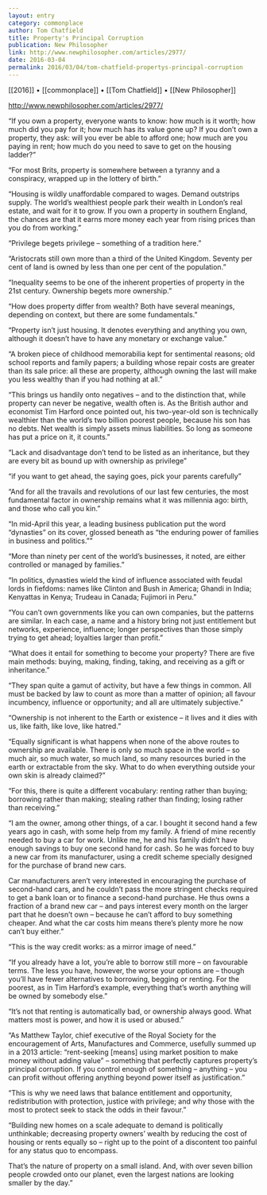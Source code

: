 ```yaml
---
layout: entry
category: commonplace
author: Tom Chatfield
title: Property's Principal Corruption
publication: New Philosopher
link: http://www.newphilosopher.com/articles/2977/
date: 2016-03-04
permalink: 2016/03/04/tom-chatfield-propertys-principal-corruption
---
```


[[2016]] • [[commonplace]] • [[Tom Chatfield]] • [[New Philosopher]]

http://www.newphilosopher.com/articles/2977/

“If you own a property, everyone wants to know: how much is it worth; how much did you pay for it; how much has its value gone up? If you don’t own a property, they ask: will you ever be able to afford one; how much are you paying in rent; how much do you need to save to get on the housing ladder?”

“For most Brits, property is somewhere between a tyranny and a conspiracy, wrapped up in the lottery of birth.”

“Housing is wildly unaffordable compared to wages. Demand outstrips supply. The world’s wealthiest people park their wealth in London’s real estate, and wait for it to grow. If you own a property in southern England, the chances are that it earns more money each year from rising prices than you do from working.”

“Privilege begets privilege – something of a tradition here.”

“Aristocrats still own more than a third of the United Kingdom. Seventy per cent of land is owned by less than one per cent of the population.”

“Inequality seems to be one of the inherent properties of property in the 21st century. Ownership begets more ownership.”

“How does property differ from wealth? Both have several meanings, depending on context, but there are some fundamentals.”

“Property isn’t just housing. It denotes everything and anything you own, although it doesn’t have to have any monetary or exchange value.”

“A broken piece of childhood memorabilia kept for sentimental reasons; old school reports and family papers; a building whose repair costs are greater than its sale price: all these are property, although owning the last will make you less wealthy than if you had nothing at all.”

“This brings us handily onto negatives – and to the distinction that, while property can never be negative, wealth often is. As the British author and economist Tim Harford once pointed out, his two-year-old son is technically wealthier than the world’s two billion poorest people, because his son has no debts. Net wealth is simply assets minus liabilities. So long as someone has put a price on it, it counts.”

“Lack and disadvantage don’t tend to be listed as an inheritance, but they are every bit as bound up with ownership as privilege”

“if you want to get ahead, the saying goes, pick your parents carefully”

“And for all the travails and revolutions of our last few centuries, the most fundamental factor in ownership remains what it was millennia ago: birth, and those who call you kin.”

“In mid-April this year, a leading business publication put the word “dynasties” on its cover, glossed beneath as “the enduring power of families in business and politics.””

“More than ninety per cent of the world’s businesses, it noted, are either controlled or managed by families.”

“In politics, dynasties wield the kind of influence associated with feudal lords in fiefdoms: names like Clinton and Bush in America; Ghandi in India; Kenyattas in Kenya; Trudeau in Canada; Fujimori in Peru.”

“You can’t own governments like you can own companies, but the patterns are similar. In each case, a name and a history bring not just entitlement but networks, experience, influence; longer perspectives than those simply trying to get ahead; loyalties larger than profit.”

“What does it entail for something to become your property? There are five main methods: buying, making, finding, taking, and receiving as a gift or inheritance.”

“They span quite a gamut of activity, but have a few things in common. All must be backed by law to count as more than a matter of opinion; all favour incumbency, influence or opportunity; and all are ultimately subjective.”

“Ownership is not inherent to the Earth or existence – it lives and it dies with us, like faith, like love, like hatred.”

“Equally significant is what happens when none of the above routes to ownership are available. There is only so much space in the world – so much air, so much water, so much land, so many resources buried in the earth or extractable from the sky. What to do when everything outside your own skin is already claimed?”

“For this, there is quite a different vocabulary: renting rather than buying; borrowing rather than making; stealing rather than finding; losing rather than receiving.”

“I am the owner, among other things, of a car. I bought it second hand a few years ago in cash, with some help from my family. A friend of mine recently needed to buy a car for work. Unlike me, he and his family didn’t have enough savings to buy one second hand for cash. So he was forced to buy a new car from its manufacturer, using a credit scheme specially designed for the purchase of brand new cars.

Car manufacturers aren’t very interested in encouraging the purchase of second-hand cars, and he couldn’t pass the more stringent checks required to get a bank loan or to finance a second-hand purchase. He thus owns a fraction of a brand new car – and pays interest every month on the larger part that he doesn’t own – because he can’t afford to buy something cheaper. And what the car costs him means there’s plenty more he now can’t buy either.”

“This is the way credit works: as a mirror image of need.”

“If you already have a lot, you’re able to borrow still more – on favourable terms. The less you have, however, the worse your options are – though you’ll have fewer alternatives to borrowing, begging or renting. For the poorest, as in Tim Harford’s example, everything that’s worth anything will be owned by somebody else.”

“It’s not that renting is automatically bad, or ownership always good. What matters most is power, and how it is used or abused.”

“As Matthew Taylor, chief executive of the Royal Society for the encouragement of Arts, Manufactures and Commerce, usefully summed up in a 2013 article: “rent-seeking [means] using market position to make money without adding value” – something that perfectly captures property’s principal corruption. If you control enough of something – anything – you can profit without offering anything beyond power itself as justification.”

“This is why we need laws that balance entitlement and opportunity, redistribution with protection, justice with privilege; and why those with the most to protect seek to stack the odds in their favour.”

“Building new homes on a scale adequate to demand is politically unthinkable; decreasing property owners’ wealth by reducing the cost of housing or rents equally so – right up to the point of a discontent too painful for any status quo to encompass.

That’s the nature of property on a small island. And, with over seven billion people crowded onto our planet, even the largest nations are looking smaller by the day.”
